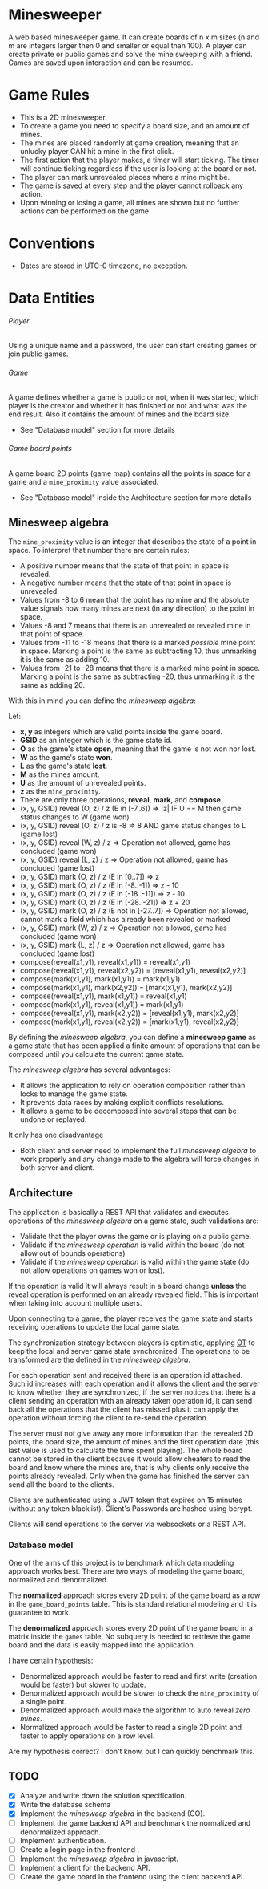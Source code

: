 # Minesweeper

A web based minesweeper game. It can create boards of n x m sizes (n and m are integers larger then 0 and smaller or equal than 100). A player can create private or public games and solve the mine sweeping with a friend. Games are saved upon interaction and can be resumed.

# Game Rules

- This is a 2D minesweeper.
- To create a game you need to specify a board size, and an amount of mines.
- The mines are placed randomly at game creation, meaning that an unlucky player CAN hit a mine in the first click.
- The first action that the player makes, a timer will start ticking. The timer will continue ticking regardless if the user is looking at the board or not.
- The player can mark unrevealed places where a mine might be.
- The game is saved at every step and the player cannot rollback any action.
- Upon winning or losing a game, all mines are shown but no further actions can be performed on the game.

# Conventions

- Dates are stored in UTC-0 timezone, no exception.

# Data Entities

###### Player

Using a unique name and a password, the user can start creating games or join public games.

###### Game

A game defines whether a game is public or not, when it was started, which player is the creator and whether it has finished or not and what was the end result. Also it contains the amount of mines and the board size.

* See "Database model" section for more details

###### Game board points

A game board 2D points (game map) contains all the points in space for a game and a `mine_proximity` value associated.

* See "Database model" inside the Architecture section for more details

## Minesweep algebra

The `mine_proximity` value is an integer that describes the state of a point in space. To interpret that number there are certain rules:

- A positive number means that the state of that point in space is revealed.
- A negative number means that the state of that point in space is unrevealed.
- Values from -8 to 6 mean that the point has no mine and the absolute value signals how many mines are next (in any direction) to the point in space.
- Values -8 and 7 means that there is an unrevealed or revealed mine in that point of space.
- Values from -11 to -18 means that there is a marked *possible* mine point in space. Marking a point is the same as subtracting 10, thus unmarking it is the same as adding 10.
- Values from -21 to -28 means that there is a marked mine point in space. Marking a point is the same as subtracting -20, thus unmarking it is the same as adding 20.

With this in mind you can define the *minesweep algebra*:

Let:

- **x, y** as integers which are valid points inside the game board.
- **GSID** as an integer which is the game state id.
- **O** as the game's state **open**, meaning that the game is not won nor lost.
- **W** as the game's state **won**.
- **L** as the game's state **lost**.
- **M** as the mines amount.
- **U** as the amount of unrevealed points.
- **z** as the `mine_proximity`.
- There are only three operations, **reveal**, **mark**, and **compose**.
- (x, y, GSID) reveal (O, z) / z (E in [-7..6]) => |z| IF U == M then game status changes to W (game won)
- (x, y, GSID) reveal (O, z) / z is -8 => 8 AND game status changes to L (game lost)
- (x, y, GSID) reveal (W, z) / z => Operation not allowed, game has concluded (game won)
- (x, y, GSID) reveal (L, z) / z => Operation not allowed, game has concluded (game lost)
- (x, y, GSID) mark (O, z) / z (E in [0..7]) => z
- (x, y, GSID) mark (O, z) / z (E in [-8..-1]) => z - 10
- (x, y, GSID) mark (O, z) / z (E in [-18..-11]) => z - 10
- (x, y, GSID) mark (O, z) / z (E in [-28..-21]) => z + 20
- (x, y, GSID) mark (O, z) / z (E not in [-27..7]) => Operation not allowed, cannot mark a field which has already been revealed or marked
- (x, y, GSID) mark (W, z) / z => Operation not allowed, game has concluded (game won)
- (x, y, GSID) mark (L, z) / z => Operation not allowed, game has concluded (game lost)
- compose(reveal(x1,y1), reveal(x1,y1)) = reveal(x1,y1)
- compose(reveal(x1,y1), reveal(x2,y2)) = [reveal(x1,y1), reveal(x2,y2)]
- compose(mark(x1,y1), mark(x1,y1)) = mark(x1,y1)
- compose(mark(x1,y1), mark(x2,y2)) = [mark(x1,y1), mark(x2,y2)]
- compose(reveal(x1,y1), mark(x1,y1)) = reveal(x1,y1)
- compose(mark(x1,y1), reveal(x1,y1)) = mark(x1,y1)
- compose(reveal(x1,y1), mark(x2,y2)) = [reveal(x1,y1), mark(x2,y2)]
- compose(mark(x1,y1), reveal(x2,y2)) = [mark(x1,y1), reveal(x2,y2)]

By defining the *minesweep algebra*, you can define a **minesweep game** as a game state that has been applied a finite amount of operations that can be composed until you calculate the current game state.

The *minesweep algebra* has several advantages:

- It allows the application to rely on operation composition rather than locks to manage the game state.
- It prevents data races by making explicit conflicts resolutions.
- It allows a game to be decomposed into several steps that can be undone or replayed.

It only has one disadvantage

- Both client and server need to implement the full *minesweep algebra* to work properly and any change made to the algebra will force changes in both server and client.


## Architecture

The application is basically a REST API that validates and executes operations of the *minesweep algebra* on a game state, such validations are:

- Validate that the player owns the game or is playing on a public game.
- Validate if the *minesweep operation* is valid within the board (do not allow out of bounds operations)
- Validate if the *minesweep operation* is valid within the game state (do not allow operations on games won or lost).

If the operation is valid it will always result in a board change **unless** the reveal operation is performed on an already revealed field. This is important when taking into account multiple users.

Upon connecting to a game, the player receives the game state and starts receiving operations to update the local game state.

The synchronization strategy between players is optimistic, applying [OT](https://en.wikipedia.org/wiki/Operational_transformation) to keep the local and server game state synchronized. The operations to be transformed are the defined in the *minesweep algebra*.

For each operation sent and received there is an operation id attached. Such id increases with each operation and it allows the client and the server to know whether they are synchronized, if the server notices that there is a client sending an operation with an already taken operation id, it can send back all the operations that the client has missed plus it can apply the operation without forcing the client to re-send the operation.

The server must not give away any more information than the revealed 2D points, the board size, the amount of mines and the first operation date (this last value is used to calculate the time spent playing). The whole board cannot be stored in the client because it would allow cheaters to read the board and know where the mines are, that is why clients only receive the points already revealed. Only when the game has finished the server can send all the board to the clients.

Clients are authenticated using a JWT token that expires on 15 minutes (without any token blacklist). Client's Passwords are hashed using bcrypt.

Clients will send operations to the server via websockets or a REST API.

### Database model

One of the aims of this project is to benchmark which data modeling approach works best. There are two ways of modeling the game board, normalized and denormalized.

The **normalized** approach stores every 2D point of the game board as a row in the `game_board_points` table. This is standard relational modeling and it is guarantee to work.

The **denormalized** approach stores every 2D point of the game board in a matrix inside the `games` table. No subquery is needed to retrieve the game board and the data is easily mapped into the application.

I have certain hypothesis:

- Denormalized approach would be faster to read and first write (creation would be faster) but slower to update.
- Denormalized approach would be slower to check the `mine_proximity` of a single point.
- Denormalized approach would make the algorithm to auto reveal *zero mines*.
- Normalized approach would be faster to read a single 2D point and faster to apply operations on a row level.

Are my hypothesis correct? I don't know, but I can quickly benchmark this.

## TODO

- [x] Analyze and write down the solution specification.
- [x] Write the database schema
- [x] Implement the *minesweep algebra* in the backend (GO).
- [ ] Implement the game backend API and benchmark the normalized and denormalized approach.
- [ ] Implement authentication.
- [ ] Create a login page in the frontend .
- [ ] Implement the *minesweep algebra* in javascript.
- [ ] Implement a client for the backend API.
- [ ] Create the game board in the frontend using the client backend API.
